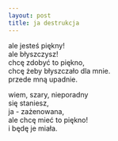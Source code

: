 ```yaml
---
layout: post
title: ja destrukcja
---
```


ale jesteś piękny!\
ale błyszczysz!\
chcę zdobyć to piękno,\
chcę żeby błyszczało dla mnie.\
przede mną upadnie.

wiem, szary, nieporadny\
się staniesz,\
ja - zażenowana,\
ale chcę mieć to piękno!\
i będę je miała.

